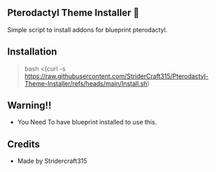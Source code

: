 ## Pterodactyl Theme Installer 🚀                                                                           

Simple script to install addons for blueprint pterodactyl.


## Installation

> bash <(curl -s https://raw.githubusercontent.com/StriderCraft315/Pterodactyl-Theme-Installer/refs/heads/main/Install.sh)

## Warning!!

- You Need To have blueprint installed to use this.


## Credits

- Made by Stridercraft315
